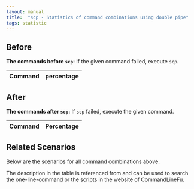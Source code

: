 ```yaml
---
layout: manual
title:  "scp - Statistics of command combinations using double pipe"
tags: statistic
---
```


## Before

__The commands before `scp`:__ If the given command failed, execute `scp`.

| Command | percentage |
|--------|--------|



## After

__The commands after `scp`:__ If `scp` failed, execute the given command.

| Command | Percentage | 
|-------|--------|



## Related Scenarios

Below are the scenarios for all command combinations above.

The description in the table is referenced from and can be used to search the one-line-command or the scripts in the website of CommandLineFu.




